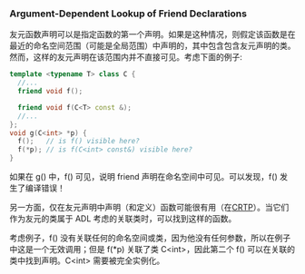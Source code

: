### Argument-Dependent Lookup of Friend Declarations

友元函数声明可以是指定函数的第一个声明。如果是这种情况，则假定该函数是在最近的命名空间范围（可能是全局范围）中声明的，其中包含包含友元声明的类。然而，这样的友元声明在该范围内并不直接可见。考虑下面的例子:

```c++
template <typename T> class C {
  //... 
  friend void f();

  friend void f(C<T> const &);
  //...
};
void g(C<int> *p) {
  f();   // is f() visible here?
  f(*p); // is f(C<int> const&) visible here?
}
```

如果在 g() 中，f() 可见，说明 friend 声明在命名空间中可见。可以发现，f() 发生了编译错误！

另一方面，仅在友元声明中声明（和定义）函数可能很有用（在[CRTP](../Chapter21/note.md)）。当它们作为友元的类属于 ADL 考虑的关联类时，可以找到这样的函数。

考虑例子，f() 没有关联任何的命名空间或类，因为他没有任何参数，所以在例子中这是一个无效调用；但是 f(*p) 关联了类 C\<int\>，因此第二个 f() 可以在关联的类中找到声明。C\<int\> 需要被完全实例化。



